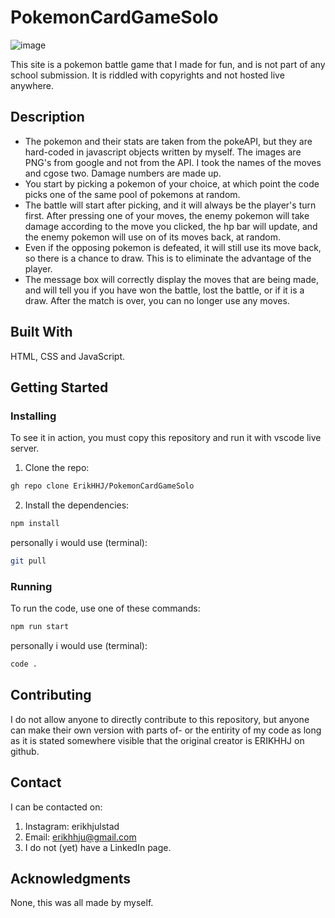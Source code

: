 ﻿# PokemonCardGameSolo

![image](https://i.gyazo.com/0650006c6208bd54f0f3ce0085a51f33.png)

This site is a pokemon battle game that I made for fun, and is not part of any school submission. It is riddled with copyrights and not hosted live anywhere. 
## Description
- The pokemon and their stats are taken from the pokeAPI, but they are hard-coded in javascript objects written by myself. The images are PNG's from google and not from the API. I took the names of the moves and cgose two. Damage numbers are made up.
- You start by picking a pokemon of your choice, at which point the code picks one of the same pool of pokemons at random. 
- The battle will start after picking, and it will always be the player's turn first. After pressing one of your moves, the enemy pokemon will take damage according to the move you clicked, the hp bar will update, and the enemy pokemon will use on of its moves back, at random.
- Even if the opposing pokemon is defeated, it will still use its move back, so there is a chance to draw. This is to eliminate the advantage of the player. 
- The message box will correctly display the moves that are being made, and will tell you if you have won the battle, lost the battle, or if it is a draw. After the match is over, you can no longer use any moves. 

## Built With
HTML, CSS and JavaScript.

## Getting Started
### Installing
To see it in action, you must copy this repository and run it with vscode live server.

1. Clone the repo:
```bash
gh repo clone ErikHHJ/PokemonCardGameSolo
```
2. Install the dependencies:
```bash
npm install
```
personally i would use (terminal):
```bash
git pull
```
### Running
To run the code, use one of these commands: 
```bash
npm run start
```
personally i would use (terminal): 
```bash
code .
```

## Contributing
I do not allow anyone to directly contribute to this repository, but anyone can make their own version with parts of- or the entirity of my code as long as it is stated somewhere visible that the original creator is ERIKHHJ on github. 

## Contact
I can be contacted on: 
1. Instagram: erikhjulstad
2. Email: erikhhju@gmail.com
3. I do not (yet) have a LinkedIn page. 


## Acknowledgments
None, this was all made by myself.
